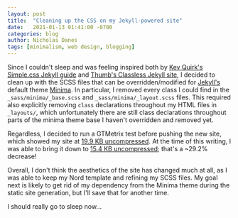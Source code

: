 ```yaml
---
layout: post
title:  "Cleaning up the CSS on my Jekyll-powered site"
date:   2021-01-13 01:41:00 -0700
categories: blog
author: Nicholas Danes
tags: [minimalism, web design, blogging]
---
```


Since I couldn't sleep and was feeling inspired both by [Kev Quirk's Simple.css Jekyll guide](https://kevq.uk/how-to-build-jekyll-site-simple-css/) and [Thumb's Classless Jekyll site](https://simbly.me/2021/01/04/Classless/), I decided to clean up with the SCSS files that can be overridden/modified for [Jekyll's](https://jekyllrb.com/) default theme [Minima](https://github.com/jekyll/minima). In particular, I removed every class I could find in the <code>_sass/minima/_base.scss</code> and <code>_sass/minima/_layout.scss</code> files. This required also explicitly removing <code>class</code> declarations throughout my HTML files in <code>_layouts/</code>, which unfortunately there are still class declarations throughout parts of the minima theme base I haven't overridden and removed yet. 

Regardless, I decided to run a GTMetrix test before pushing the new site, which showed my site at [19.9 KB uncompressed](https://gtmetrix.com/reports/ndanes.com/u8N492Qg/). At the time of this writing, I was able to bring it down to [15.4 KB uncompressed](https://gtmetrix.com/reports/ndanes.com/d1p6l0CP/); that's a ~29.2% decrease! 

Overall, I don't think the aesthetics of the site has changed much at all, as I was able to keep my Nord template and refining my SCSS files. My goal next is likely to get rid of my dependency from the Minima theme during the static site generation, but I'll save that for another time. 

I should really go to sleep now...
